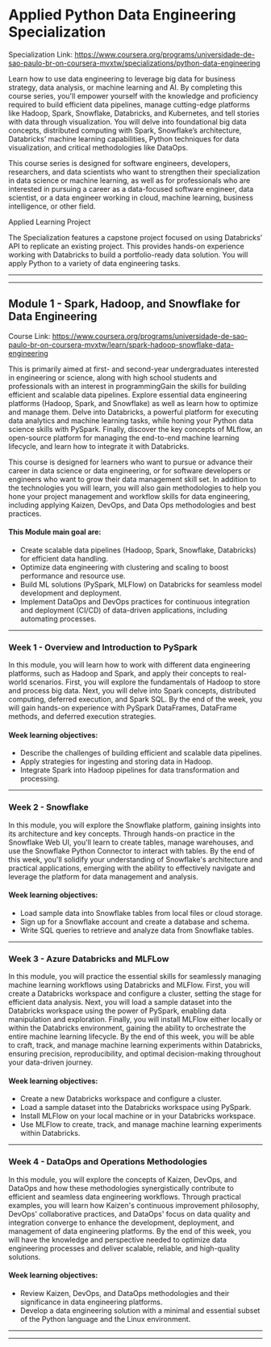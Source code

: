 # Applied Python Data Engineering Specialization

Specialization Link: https://www.coursera.org/programs/universidade-de-sao-paulo-br-on-coursera-mvxtw/specializations/python-data-engineering

Learn how to use data engineering to leverage big data for business strategy, data analysis, or machine learning and AI. By completing this course series, you'll empower yourself with the knowledge and proficiency required to build efficient data pipelines, manage cutting-edge platforms like Hadoop, Spark, Snowflake, Databricks, and Kubernetes, and tell stories with data through visualization. You will delve into foundational big data concepts, distributed computing with Spark, Snowflake’s architecture, Databricks’ machine learning capabilities, Python techniques for data visualization, and critical methodologies like DataOps. 

This course series is designed for software engineers, developers, researchers, and data scientists who want to strengthen their specialization in data science or machine learning, as well as for professionals who are interested in pursuing a career as a data-focused software engineer, data scientist, or a data engineer working in cloud, machine learning, business intelligence, or other field. 

Applied Learning Project

The Specialization features a capstone project focused on using Databricks’ API to replicate an existing project. This provides hands-on experience working with Databricks to build a portfolio-ready data solution. You will apply Python to a variety of data engineering tasks.

---
---

## Module 1 - Spark, Hadoop, and Snowflake for Data Engineering

Course Link: https://www.coursera.org/programs/universidade-de-sao-paulo-br-on-coursera-mvxtw/learn/spark-hadoop-snowflake-data-engineering

This is primarily aimed at first- and second-year undergraduates interested in engineering or science, along with high school students and professionals with an interest in programmingGain the skills for building efficient and scalable data pipelines. Explore essential data engineering platforms (Hadoop, Spark, and Snowflake) as well as learn how to optimize and manage them. Delve into Databricks, a powerful platform for executing data analytics and machine learning tasks, while honing your Python data science skills with PySpark. Finally, discover the key concepts of MLflow, an open-source platform for managing the end-to-end machine learning lifecycle, and learn how to integrate it with Databricks.

This course is designed for learners who want to pursue or advance their career in data science or data engineering, or for software developers or engineers who want to grow their data management skill set. In addition to the technologies you will learn, you will also gain methodologies to help you hone your project management and workflow skills for data engineering, including applying Kaizen, DevOps, and Data Ops methodologies and best practices.

#### This Module main goal are:
* Create scalable data pipelines (Hadoop, Spark, Snowflake, Databricks) for efficient data handling.
* Optimize data engineering with clustering and scaling to boost performance and resource use.
* Build ML solutions (PySpark, MLFlow) on Databricks for seamless model development and deployment.
* Implement DataOps and DevOps practices for continuous integration and deployment (CI/CD) of data-driven applications, including automating processes.

---

### Week 1 - Overview and Introduction to PySpark
In this module, you will learn how to work with different data engineering platforms, such as Hadoop and Spark, and apply their concepts to real-world scenarios. First, you will explore the fundamentals of Hadoop to store and process big data. Next, you will delve into Spark concepts, distributed computing, deferred execution, and Spark SQL. By the end of the week, you will gain hands-on experience with PySpark DataFrames, DataFrame methods, and deferred execution strategies.

#### Week learning objectives:
* Describe the challenges of building efficient and scalable data pipelines.
* Apply strategies for ingesting and storing data in Hadoop.
* Integrate Spark into Hadoop pipelines for data transformation and processing.

---

### Week 2 - Snowflake
In this module, you will explore the Snowflake platform, gaining insights into its architecture and key concepts. Through hands-on practice in the Snowflake Web UI, you'll learn to create tables, manage warehouses, and use the Snowflake Python Connector to interact with tables. By the end of this week, you'll solidify your understanding of Snowflake's architecture and practical applications, emerging with the ability to effectively navigate and leverage the platform for data management and analysis.

#### Week learning objectives:
* Load sample data into Snowflake tables from local files or cloud storage.
* Sign up for a Snowflake account and create a database and schema.
* Write SQL queries to retrieve and analyze data from Snowflake tables.

---

### Week 3 - Azure Databricks and MLFLow
In this module, you will practice the essential skills for seamlessly managing machine learning workflows using Databricks and MLFlow. First, you will create a Databricks workspace and configure a cluster, setting the stage for efficient data analysis. Next, you will load a sample dataset into the Databricks workspace using the power of PySpark, enabling data manipulation and exploration. Finally, you will install MLFlow either locally or within the Databricks environment, gaining the ability to orchestrate the entire machine learning lifecycle. By the end of this week, you will be able to craft, track, and manage machine learning experiments within Databricks, ensuring precision, reproducibility, and optimal decision-making throughout your data-driven journey.

#### Week learning objectives:
* Create a new Databricks workspace and configure a cluster.
* Load a sample dataset into the Databricks workspace using PySpark.
* Install MLFlow on your local machine or in your Databricks workspace.
* Use MLFlow to create, track, and manage machine learning experiments within Databricks.

---

### Week 4 - DataOps and Operations Methodologies
In this module, you will explore the concepts of Kaizen, DevOps, and DataOps and how these methodologies synergistically contribute to efficient and seamless data engineering workflows. Through practical examples, you will learn how Kaizen's continuous improvement philosophy, DevOps' collaborative practices, and DataOps' focus on data quality and integration converge to enhance the development, deployment, and management of data engineering platforms. By the end of this week, you will have the knowledge and perspective needed to optimize data engineering processes and deliver scalable, reliable, and high-quality solutions.

#### Week learning objectives:
* Review Kaizen, DevOps, and DataOps methodologies and their significance in data engineering platforms.
* Develop a data engineering solution with a minimal and essential subset of the Python language and the Linux environment.

---
---
